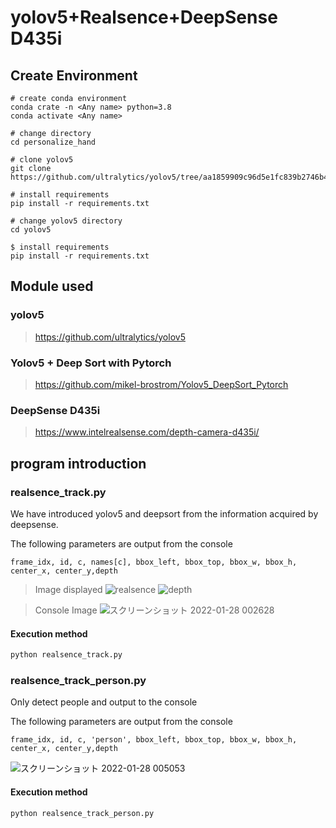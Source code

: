 # yolov5+Realsence+DeepSense D435i

## Create Environment
```shell
# create conda environment
conda crate -n <Any name> python=3.8
conda activate <Any name>

# change directory
cd personalize_hand

# clone yolov5
git clone https://github.com/ultralytics/yolov5/tree/aa1859909c96d5e1fc839b2746b45038ee8465c9

# install requirements
pip install -r requirements.txt

# change yolov5 directory
cd yolov5

$ install requirements
pip install -r requirements.txt
```


## Module used
### yolov5
> https://github.com/ultralytics/yolov5

### Yolov5 + Deep Sort with Pytorch
> https://github.com/mikel-brostrom/Yolov5_DeepSort_Pytorch

### DeepSense D435i
> https://www.intelrealsense.com/depth-camera-d435i/

## program introduction
### realsence_track.py
We have introduced yolov5 and deepsort from the information acquired by deepsense.

The following parameters are output from the console
```shell
frame_idx, id, c, names[c], bbox_left, bbox_top, bbox_w, bbox_h, center_x, center_y,depth
```
> Image displayed
![realsence](https://user-images.githubusercontent.com/61937077/151387782-fc5056f3-0dac-4fe5-afc4-07e6146d045d.png)
![depth](https://user-images.githubusercontent.com/61937077/151387943-a14d4be1-f3cc-4815-bfa0-0a84cbf324c1.png)

> Console Image
![スクリーンショット 2022-01-28 002628](https://user-images.githubusercontent.com/61937077/151389521-550f1f2f-a187-4599-a617-0f8db8cfbad8.png)

#### Execution method
```python
python realsence_track.py
```


### realsence_track_person.py
Only detect people and output to the console

The following parameters are output from the console
```shell
frame_idx, id, c, 'person', bbox_left, bbox_top, bbox_w, bbox_h, center_x, center_y,depth
```

![スクリーンショット 2022-01-28 005053](https://user-images.githubusercontent.com/61937077/151394068-1c2c3dda-d1cb-401b-bb3a-de3f1473071d.png)


#### Execution method
```python
python realsence_track_person.py
```
